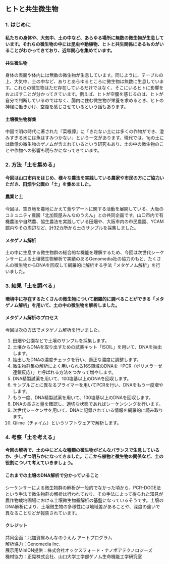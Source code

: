 ## ヒトと共生微生物

### 1. はじめに

#### 私たちの身体や、大気中、土の中など、あらゆる場所に無数の微生物が生息しています。それらの微生物の中には昆虫や動植物、ヒトと共生関係にあるものがいることがわかってきており、近年関心を集めています。

#### 共生微生物

身体の表面や体内には無数の微生物が生息しています。同じように、テーブルの上、大気中、土の中など、ありとあらゆるところに微生物は無数に生息しています。これらの微生物はただ存在しているだけではなく、そこにいるヒトに影響をおよぼすことが分かってきています。例えば、ヒトが空腹を感じるのは、ヒトが自分で判断しているのではなく、腸内に住む微生物が栄養を求めるとき、ヒトの神経に働きかけ、空腹を感じさせているという話もあります。  

#### 土壌微生物群集

中国で明の時代に著された『菜根譚』に「きたない土には多くの作物ができ、澄みすぎる水には魚はすみつかない」という一文があります。現代では、1gの土には数億の微生物のゲノムが含まれているという研究もあり、土の中の微生物のことや作物への影響も明らかになってきています。

### 2. 方法「土を集める」
#### 今回は山口市内をはじめ、様々な農法を実践している農家や市民の方にご協力いただき、田畑や公園の「土」を集めました。

#### 農業と土
今回は、空き地を農地にかえて食やアートに関する活動を展開している、大阪のコミュニティ農園「北加賀屋みんなのうえん」との共同企画です。山口市内で有機農法や自然農、協生農法を実践している田畑や、大阪市内の市民農園、YCAM館内やその周辺など、計32カ所から土のサンプルを採集しました。  

#### メタゲノム解析
土の中に生息する微生物群の総合的な機能を理解するため、今回は次世代シーケンサーによる土壌微生物解析で実績のあるGenomedia社の協力のもと、たくさんの微生物からDNAを回収して網羅的に解析する手法「メタゲノム解析」を行いました。  

### 3. 結果「土を調べる」
#### 環境中に存在するたくさんの微生物について網羅的に調べることができる「メタゲノム解析」を用いて、土の中の微生物を解析しました。
#### メタゲノム解析のプロセス
今回は次の方法でメタゲノム解析を行いました。
1. 田畑や公園などで土壌のサンプルを採集します。
2. 土壌からDNAを取り出すための試薬キット「ISOIL」を用いて、DNAを抽出します。
3. 抽出したDNAの濃度チェックを行い、適正な濃度に調整します。
4. 微生物群集の解析によく用いられる16S領域のDNAを「PCR（ポリメラーゼ連鎖反応）」と呼ばれる方法をつかって増やします。
5. DNA精製試薬を用いて、100塩基以上のDNAを回収します。
6. サンプルごとに異なるプライマーを用いてPCRを行い、DNAをもう一度増やします。
7. もう一度、DNA精製試薬を用いて、100塩基以上のDNAを回収します。
8. DNAの長さと量を確認し、適切な状態であればシーケンシングを行います。
9. 次世代シーケンサを用いて、DNAに記録されている情報を網羅的に読み取ります。
10. Qiime（チャイム）というソフトウェアで解析します。

### 4. 考察「土を考える」
#### 今回の解析で、土の中にどんな種類の微生物がどんなバランスで生息しているか、少しずつ明らかになってきました。ここから植物と微生物の関係など、土の役割について考えていきましょう。
#### これまでの土壌のDNA解析で分かっていること
シーケンサーによる微生物群の解析が一般的でなかった頃から、PCR-DGGE法という手法で微生物群の解析は行われており、その手法によって得られた知見が農作物栽培圃場における土壌微生物叢解析の基盤になっているそうです。土壌のDNA解析により、土壌微生物の多様性には地域差があることや、深度の違いで異なることなどが報告されています。

#### クレジット
共同企画：北加賀屋みんなのうえん アートプログラム  
解析協力：Genomedia Inc.  
展示用MinION提供：株式会社オックスフォード・ナノポアテクノロジーズ  
機材協力：正晃株式会社、山口大学工学部ゲノム生命機能工学研究室  
